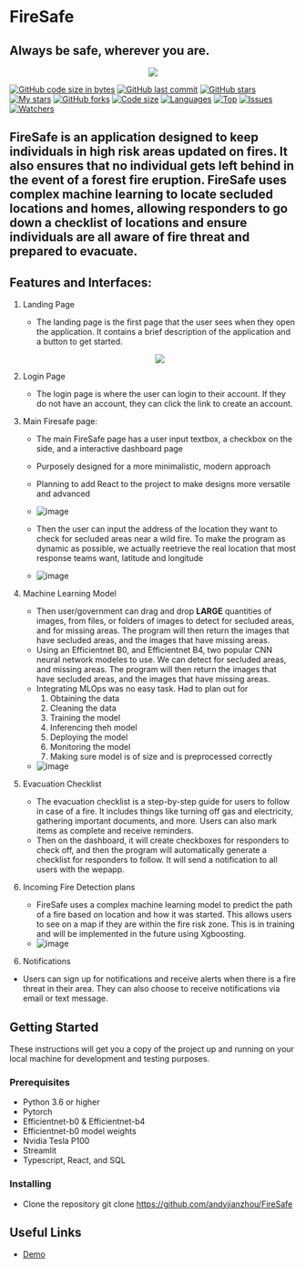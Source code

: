# FireSafe

## Always be safe, wherever you are.

<p align="center">
    <img src="https://i.imgur.com/43jd460.png"/>
</p>

[![GitHub code size in bytes](https://img.shields.io/github/languages/code-size/andyjianzhou/FireSafe?logo=github&style=for-the-badge)](https://github.com/andyjianzhou/) 
[![GitHub last commit](https://img.shields.io/github/last-commit/andyjianzhou/FireSafe?style=for-the-badge&logo=git)](https://github.com/andyjianzhou/) 
[![GitHub stars](https://img.shields.io/github/stars/andyjianzhou/FireSafe?style=for-the-badge)](https://github.com/andyjianzhou/FireSafe/stargazers) 
[![My stars](https://img.shields.io/github/stars/andyjianzhou?affiliations=OWNER%2CCOLLABORATOR&style=for-the-badge&label=My%20stars)](https://github.com/andyjianzhou/FireSafe/stargazers) 
[![GitHub forks](https://img.shields.io/github/forks/andyjianzhou/FireSafe?style=for-the-badge&logo=git)](https://github.com/andyjianzhou/FireSafe/network)
[![Code size](https://img.shields.io/github/languages/code-size/andyjianzhou/FireSafe?style=for-the-badge)](https://github.com/andyjianzhou/FireSafe)
[![Languages](https://img.shields.io/github/languages/count/andyjianzhou/FireSafe?style=for-the-badge)](https://github.com/andyjianzhou/FireSafe)
[![Top](https://img.shields.io/github/languages/top/andyjianzhou/FireSafe?style=for-the-badge&label=Top%20Languages)](https://github.com/andyjianzhou/FireSafe)
[![Issues](https://img.shields.io/github/issues/andyjianzhou/FireSafe?style=for-the-badge&label=Issues)](https://github.com/andyjianzhou/FireSafe)
[![Watchers](	https://img.shields.io/github/watchers/andyjianzhou/FireSafe?label=Watch&style=for-the-badge)](https://github.com/andyjianzhou/FireSafe/)

## FireSafe is an application designed to keep individuals in high risk areas updated on fires. It also ensures that no individual gets left behind in the event of a forest fire eruption. FireSafe uses complex machine learning to locate secluded locations and homes, allowing responders to go down a checklist of locations and ensure individuals are all aware of fire threat and prepared to evacuate.


## Features and Interfaces:
1. Landing Page
    - The landing page is the first page that the user sees when they open the application. It contains a brief description of the application and a button to get started.
    <p align="center">
    <img src="https://i.imgur.com/tB6YgJx.png"/>
    </p>
2. Login Page
    - The login page is where the user can login to their account. If they do not have an account, they can click the link to create an account.
    <!-- Insert image here later of a screenshot -->
3. Main Firesafe page:
    - The main FireSafe page has a user input textbox, a checkbox on the side, and a interactive dashboard page
    - Purposely designed for a more minimalistic, modern approach
    - Planning to add React to the project to make designs more versatile and advanced
    - ![image](https://i.imgur.com/MPSsZg5.png)

    - Then the user can input the address of the location they want to check for secluded areas near a wild fire. To make the program as dynamic as possible, we actually reetrieve the real location that most response teams want, latitude and longitude
    - ![image](https://i.imgur.com/MPSsZg5.png)

4. Machine Learning Model
    - Then user/government can drag and drop **LARGE** quantities of images, from files, or folders of images to detect for secluded areas, and for missing areas. The program will then return the images that have secluded areas, and the images that have missing areas.
    - Using an Efficientnet B0, and Efficientnet B4, two popular CNN neural network modeles to use. We can detect for secluded areas, and missing areas. The program will then return the images that have secluded areas, and the images that have missing areas.
    - Integrating MLOps was no easy task. Had to plan out for
        1. Obtaining the data
        2. Cleaning the data
        3. Training the model
        4. Inferencing theh model
        5. Deploying the model
        6. Monitoring the model
        8. Making sure model is of size and is preprocessed correctly
    - ![image](https://i.imgur.com/eFloCb9.png)

5. Evacuation Checklist
    - The evacuation checklist is a step-by-step guide for users to follow in case of a fire. It includes things like turning off gas and electricity, gathering important documents, and more. Users can also mark items as complete and receive reminders.
    - Then on the dashboard, it will create checkboxes for responders to check off, and then the program will automatically generate a checklist for responders to follow. It will send a notification to all users with the wepapp.

5. Incoming Fire Detection plans
    - FireSafe uses a complex machine learning model to predict the path of a fire based on location and how it was started. This allows users to see on a map if they are within the fire risk zone. This is in training and will be implemented in the future using Xgboosting.
    - ![image](https://i.imgur.com/y6neKIG.png)

<!-- Insert image here later of a screenshot -->
6. Notifications
- Users can sign up for notifications and receive alerts when there is a fire threat in their area. They can also choose to receive notifications via email or text message.
<!-- Insert image here later of a screenshot -->

## Getting Started

These instructions will get you a copy of the project up and running on your local machine for development and testing purposes. 


### Prerequisites

- Python 3.6 or higher
- Pytorch
- Efficientnet-b0 & Efficientnet-b4 
- Efficientnet-b0 model weights
- Nvidia Tesla P100
- Streamlit
- Typescript, React, and SQL


### Installing

- Clone the repository
git clone https://github.com/andyjianzhou/FireSafe

## Useful Links
<!-- Create link for demo -->
- [Demo](https://www.youtube.com/watch?v=G8i-fJkVXjM)
<!-- - [Design Document] insert FIGMA -->